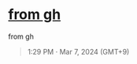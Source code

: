 # [from gh](https://github.com/noraworld/github-actions-sandbox/issues/131)
from gh

> 1:29 PM · Mar 7, 2024 (GMT+9)
